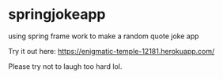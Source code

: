 # springjokeapp
using spring frame work to make a random quote joke app 

Try it out here: https://enigmatic-temple-12181.herokuapp.com/

Please try not to laugh too hard lol. 
